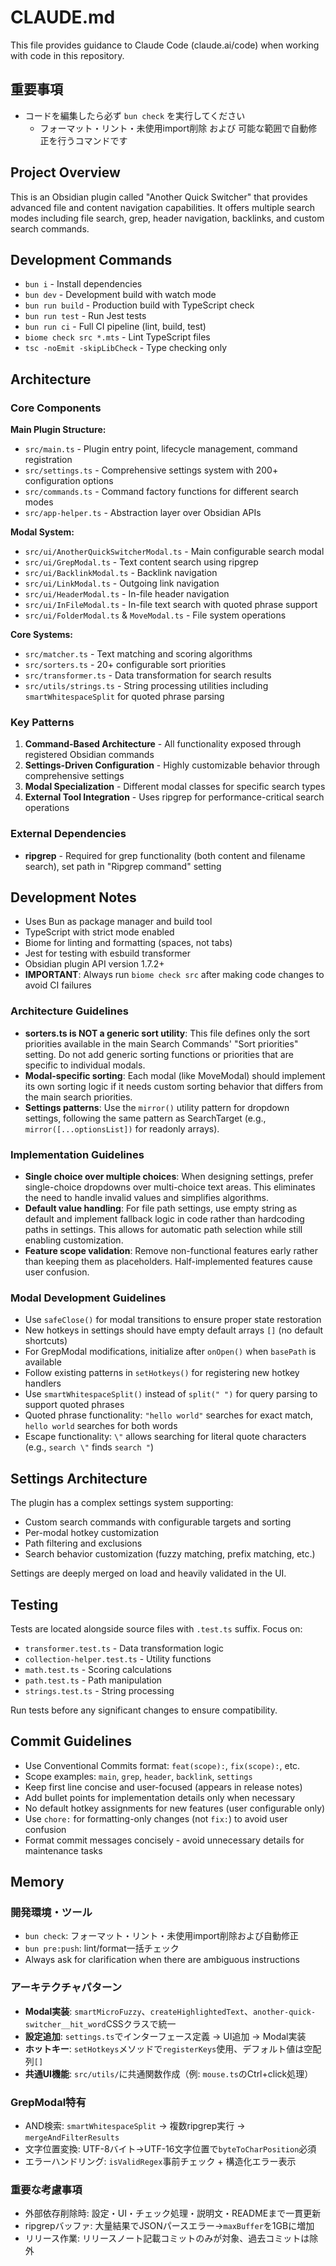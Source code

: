 # CLAUDE.md

This file provides guidance to Claude Code (claude.ai/code) when working with code in this repository.

## **重要事項**

- コードを編集したら必ず `bun check` を実行してください
    - フォーマット・リント・未使用import削除 および 可能な範囲で自動修正を行うコマンドです

## Project Overview

This is an Obsidian plugin called "Another Quick Switcher" that provides advanced file and content navigation capabilities. It offers multiple search modes including file search, grep, header navigation, backlinks, and custom search commands.

## Development Commands

- `bun i` - Install dependencies
- `bun dev` - Development build with watch mode
- `bun run build` - Production build with TypeScript check
- `bun run test` - Run Jest tests
- `bun run ci` - Full CI pipeline (lint, build, test)
- `biome check src *.mts` - Lint TypeScript files
- `tsc -noEmit -skipLibCheck` - Type checking only

## Architecture

### Core Components

**Main Plugin Structure:**
- `src/main.ts` - Plugin entry point, lifecycle management, command registration
- `src/settings.ts` - Comprehensive settings system with 200+ configuration options
- `src/commands.ts` - Command factory functions for different search modes
- `src/app-helper.ts` - Abstraction layer over Obsidian APIs

**Modal System:**
- `src/ui/AnotherQuickSwitcherModal.ts` - Main configurable search modal
- `src/ui/GrepModal.ts` - Text content search using ripgrep
- `src/ui/BacklinkModal.ts` - Backlink navigation
- `src/ui/LinkModal.ts` - Outgoing link navigation  
- `src/ui/HeaderModal.ts` - In-file header navigation
- `src/ui/InFileModal.ts` - In-file text search with quoted phrase support
- `src/ui/FolderModal.ts` & `MoveModal.ts` - File system operations

**Core Systems:**
- `src/matcher.ts` - Text matching and scoring algorithms
- `src/sorters.ts` - 20+ configurable sort priorities
- `src/transformer.ts` - Data transformation for search results
- `src/utils/strings.ts` - String processing utilities including `smartWhitespaceSplit` for quoted phrase parsing

### Key Patterns

1. **Command-Based Architecture** - All functionality exposed through registered Obsidian commands
2. **Settings-Driven Configuration** - Highly customizable behavior through comprehensive settings
3. **Modal Specialization** - Different modal classes for specific search types
4. **External Tool Integration** - Uses ripgrep for performance-critical search operations

### External Dependencies

- **ripgrep** - Required for grep functionality (both content and filename search), set path in "Ripgrep command" setting

## Development Notes

- Uses Bun as package manager and build tool
- TypeScript with strict mode enabled
- Biome for linting and formatting (spaces, not tabs)
- Jest for testing with esbuild transformer
- Obsidian plugin API version 1.7.2+
- **IMPORTANT**: Always run `biome check src` after making code changes to avoid CI failures

### Architecture Guidelines

- **sorters.ts is NOT a generic sort utility**: This file defines only the sort priorities available in the main Search Commands' "Sort priorities" setting. Do not add generic sorting functions or priorities that are specific to individual modals.
- **Modal-specific sorting**: Each modal (like MoveModal) should implement its own sorting logic if it needs custom sorting behavior that differs from the main search priorities.
- **Settings patterns**: Use the `mirror()` utility pattern for dropdown settings, following the same pattern as SearchTarget (e.g., `mirror([...optionsList])` for readonly arrays).

### Implementation Guidelines

- **Single choice over multiple choices**: When designing settings, prefer single-choice dropdowns over multi-choice text areas. This eliminates the need to handle invalid values and simplifies algorithms.
- **Default value handling**: For file path settings, use empty string as default and implement fallback logic in code rather than hardcoding paths in settings. This allows for automatic path selection while still enabling customization.
- **Feature scope validation**: Remove non-functional features early rather than keeping them as placeholders. Half-implemented features cause user confusion.

### Modal Development Guidelines

- Use `safeClose()` for modal transitions to ensure proper state restoration
- New hotkeys in settings should have empty default arrays `[]` (no default shortcuts)
- For GrepModal modifications, initialize after `onOpen()` when `basePath` is available
- Follow existing patterns in `setHotkeys()` for registering new hotkey handlers
- Use `smartWhitespaceSplit()` instead of `split(" ")` for query parsing to support quoted phrases
- Quoted phrase functionality: `"hello world"` searches for exact match, `hello world` searches for both words
- Escape functionality: `\"` allows searching for literal quote characters (e.g., `search \"` finds `search "`)

## Settings Architecture

The plugin has a complex settings system supporting:
- Custom search commands with configurable targets and sorting
- Per-modal hotkey customization
- Path filtering and exclusions
- Search behavior customization (fuzzy matching, prefix matching, etc.)

Settings are deeply merged on load and heavily validated in the UI.

## Testing

Tests are located alongside source files with `.test.ts` suffix. Focus on:
- `transformer.test.ts` - Data transformation logic
- `collection-helper.test.ts` - Utility functions
- `math.test.ts` - Scoring calculations
- `path.test.ts` - Path manipulation
- `strings.test.ts` - String processing

Run tests before any significant changes to ensure compatibility.

## Commit Guidelines

- Use Conventional Commits format: `feat(scope):`, `fix(scope):`, etc.
- Scope examples: `main`, `grep`, `header`, `backlink`, `settings`
- Keep first line concise and user-focused (appears in release notes)
- Add bullet points for implementation details only when necessary
- No default hotkey assignments for new features (user configurable only)
- Use `chore:` for formatting-only changes (not `fix:`) to avoid user confusion
- Format commit messages concisely - avoid unnecessary details for maintenance tasks

## Memory

### 開発環境・ツール
- `bun check`: フォーマット・リント・未使用import削除および自動修正
- `bun pre:push`: lint/format一括チェック
- Always ask for clarification when there are ambiguous instructions

### アーキテクチャパターン
- **Modal実装**: `smartMicroFuzzy`、`createHighlightedText`、`another-quick-switcher__hit_word`CSSクラスで統一
- **設定追加**: `settings.ts`でインターフェース定義 → UI追加 → Modal実装
- **ホットキー**: `setHotkeys`メソッドで`registerKeys`使用、デフォルト値は空配列`[]`
- **共通UI機能**: `src/utils/`に共通関数作成（例: `mouse.ts`のCtrl+click処理）

### GrepModal特有
- AND検索: `smartWhitespaceSplit` → 複数ripgrep実行 → `mergeAndFilterResults`
- 文字位置変換: UTF-8バイト→UTF-16文字位置で`byteToCharPosition`必須
- エラーハンドリング: `isValidRegex`事前チェック + 構造化エラー表示

### 重要な考慮事項
- 外部依存削除時: 設定・UI・チェック処理・説明文・READMEまで一貫更新
- ripgrepバッファ: 大量結果でJSONパースエラー→`maxBuffer`を1GBに増加
- リリース作業: リリースノート記載コミットのみが対象、過去コミットは除外
